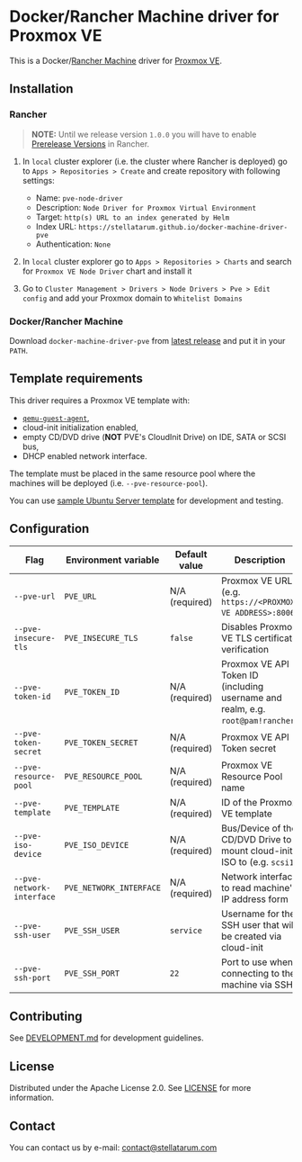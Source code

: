 # Docker/Rancher Machine driver for Proxmox VE

This is a Docker/[Rancher Machine](https://github.com/rancher/machine) driver for [Proxmox VE](https://www.proxmox.com/en/proxmox-virtual-environment/overview).

## Installation

### Rancher

> **NOTE:** Until we release version `1.0.0` you will have to enable [Prerelease Versions](https://documentation.suse.com/cloudnative/rancher-manager/latest/en/cluster-admin/helm-charts-in-rancher/helm-charts-in-rancher.html#_prerelease_versions) in Rancher.

1. In `local` cluster explorer (i.e. the cluster where Rancher is deployed) go to `Apps > Repositories > Create` and create repository with following settings:

    * Name: `pve-node-driver`
    * Description: `Node Driver for Proxmox Virtual Environment`
    * Target: `http(s) URL to an index generated by Helm`
    * Index URL: `https://stellatarum.github.io/docker-machine-driver-pve`
    * Authentication: `None`

1. In `local` cluster explorer go to `Apps > Repositories > Charts` and search for `Proxmox VE Node Driver` chart and install it

1. Go to `Cluster Management > Drivers > Node Drivers > Pve > Edit config` and add your Proxmox domain to `Whitelist Domains`

### Docker/Rancher Machine

Download `docker-machine-driver-pve` from [latest release](https://github.com/Stellatarum/docker-machine-driver-pve/releases/latest) and put it in your `PATH`.

## Template requirements

This driver requires a Proxmox VE template with:

* [`qemu-guest-agent`](https://pve.proxmox.com/wiki/Qemu-guest-agent),
* cloud-init initialization enabled,
* empty CD/DVD drive (**NOT** PVE's CloudInit Drive) on IDE, SATA or SCSI bus,
* DHCP enabled network interface.

The template must be placed in the same resource pool where the machines will be deployed (i.e. `--pve-resource-pool`).

You can use [sample Ubuntu Server template](deploy/templates/ubuntu-server) for development and testing.

## Configuration

| Flag                      | Environment variable    | Default value                      | Description                                                                     |
| ------------------------- | ----------------------- | ---------------------------------- | ------------------------------------------------------------------------------- |
| `--pve-url`               | `PVE_URL`               | N/A (required)                     | Proxmox VE URL (e.g. `https://<PROXMOX VE ADDRESS>:8006`)                       |
| `--pve-insecure-tls`      | `PVE_INSECURE_TLS`      | `false`                            | Disables Proxmox VE TLS certificate verification                                |
| `--pve-token-id`          | `PVE_TOKEN_ID`          | N/A (required)                     | Proxmox VE API Token ID (including username and realm, e.g. `root@pam!rancher`) |
| `--pve-token-secret`      | `PVE_TOKEN_SECRET`      | N/A (required)                     | Proxmox VE API Token secret                                                     |
| `--pve-resource-pool`     | `PVE_RESOURCE_POOL`     | N/A (required)                     | Proxmox VE Resource Pool name                                                   |
| `--pve-template`          | `PVE_TEMPLATE`          | N/A (required)                     | ID of the Proxmox VE template                                                   |
| `--pve-iso-device`        | `PVE_ISO_DEVICE`        | N/A (required)                     | Bus/Device of the CD/DVD Drive to mount cloud-init ISO to (e.g. `scsi1`)        |
| `--pve-network-interface` | `PVE_NETWORK_INTERFACE` | N/A (required)                     | Network interface to read machine's IP address form                             |
| `--pve-ssh-user`          | `PVE_SSH_USER`          | `service`                          | Username for the SSH user that will be created via cloud-init                   |
| `--pve-ssh-port`          | `PVE_SSH_PORT`          | `22`                               | Port to use when connecting to the machine via SSH                              |

## Contributing

See [DEVELOPMENT.md](./docs/DEVELOPMENT.md) for development guidelines.

## License

Distributed under the Apache License 2.0. See [LICENSE](./LICENSE) for more information.

## Contact

You can contact us by e-mail: [contact@stellatarum.com](mailto:contact@stellatarum.com)
